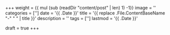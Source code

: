 +++
weight = {{ mul (sub (readDir "content/post" | len) 1) -1}}
image = ''
categories = ['']
date = '{{ .Date }}'
title = '{{ replace .File.ContentBaseName "-" " " | title }}'
description = ''
tags = ['']
lastmod = '{{ .Date }}'

<!-- 记得删除草稿配置，否则会被忽略 -->
draft = true
+++
